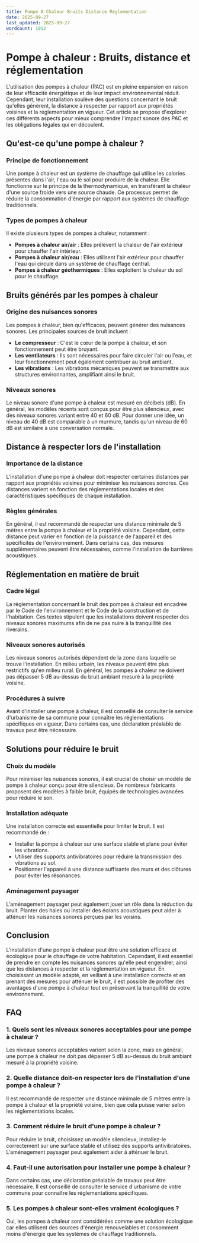 ```yaml
---
title: Pompe A Chaleur Bruits Distance Réglementation
date: 2025-09-27
last_updated: 2025-09-27
wordcount: 1012
---
```


# Pompe à chaleur : Bruits, distance et réglementation

L'utilisation des pompes à chaleur (PAC) est en pleine expansion en raison de leur efficacité énergétique et de leur impact environnemental réduit. Cependant, leur installation soulève des questions concernant le bruit qu'elles génèrent, la distance à respecter par rapport aux propriétés voisines et la réglementation en vigueur. Cet article se propose d'explorer ces différents aspects pour mieux comprendre l'impact sonore des PAC et les obligations légales qui en découlent.

## Qu'est-ce qu'une pompe à chaleur ?

### Principe de fonctionnement

Une pompe à chaleur est un système de chauffage qui utilise les calories présentes dans l'air, l'eau ou le sol pour produire de la chaleur. Elle fonctionne sur le principe de la thermodynamique, en transférant la chaleur d'une source froide vers une source chaude. Ce processus permet de réduire la consommation d'énergie par rapport aux systèmes de chauffage traditionnels.

### Types de pompes à chaleur

Il existe plusieurs types de pompes à chaleur, notamment :

- **Pompes à chaleur air/air** : Elles prélèvent la chaleur de l'air extérieur pour chauffer l'air intérieur.
- **Pompes à chaleur air/eau** : Elles utilisent l'air extérieur pour chauffer l'eau qui circule dans un système de chauffage central.
- **Pompes à chaleur géothermiques** : Elles exploitent la chaleur du sol pour le chauffage.

## Bruits générés par les pompes à chaleur

### Origine des nuisances sonores

Les pompes à chaleur, bien qu'efficaces, peuvent générer des nuisances sonores. Les principales sources de bruit incluent :

- **Le compresseur** : C'est le cœur de la pompe à chaleur, et son fonctionnement peut être bruyant.
- **Les ventilateurs** : Ils sont nécessaires pour faire circuler l'air ou l'eau, et leur fonctionnement peut également contribuer au bruit ambiant.
- **Les vibrations** : Les vibrations mécaniques peuvent se transmettre aux structures environnantes, amplifiant ainsi le bruit.

### Niveaux sonores

Le niveau sonore d'une pompe à chaleur est mesuré en décibels (dB). En général, les modèles récents sont conçus pour être plus silencieux, avec des niveaux sonores variant entre 40 et 60 dB. Pour donner une idée, un niveau de 40 dB est comparable à un murmure, tandis qu'un niveau de 60 dB est similaire à une conversation normale.

## Distance à respecter lors de l'installation

### Importance de la distance

L'installation d'une pompe à chaleur doit respecter certaines distances par rapport aux propriétés voisines pour minimiser les nuisances sonores. Ces distances varient en fonction des réglementations locales et des caractéristiques spécifiques de chaque installation.

### Règles générales

En général, il est recommandé de respecter une distance minimale de 5 mètres entre la pompe à chaleur et la propriété voisine. Cependant, cette distance peut varier en fonction de la puissance de l'appareil et des spécificités de l'environnement. Dans certains cas, des mesures supplémentaires peuvent être nécessaires, comme l'installation de barrières acoustiques.

## Réglementation en matière de bruit

### Cadre légal

La réglementation concernant le bruit des pompes à chaleur est encadrée par le Code de l'environnement et le Code de la construction et de l'habitation. Ces textes stipulent que les installations doivent respecter des niveaux sonores maximums afin de ne pas nuire à la tranquillité des riverains.

### Niveaux sonores autorisés

Les niveaux sonores autorisés dépendent de la zone dans laquelle se trouve l'installation. En milieu urbain, les niveaux peuvent être plus restrictifs qu'en milieu rural. En général, les pompes à chaleur ne doivent pas dépasser 5 dB au-dessus du bruit ambiant mesuré à la propriété voisine.

### Procédures à suivre

Avant d'installer une pompe à chaleur, il est conseillé de consulter le service d'urbanisme de sa commune pour connaître les réglementations spécifiques en vigueur. Dans certains cas, une déclaration préalable de travaux peut être nécessaire.

## Solutions pour réduire le bruit

### Choix du modèle

Pour minimiser les nuisances sonores, il est crucial de choisir un modèle de pompe à chaleur conçu pour être silencieux. De nombreux fabricants proposent des modèles à faible bruit, équipés de technologies avancées pour réduire le son.

### Installation adéquate

Une installation correcte est essentielle pour limiter le bruit. Il est recommandé de :

- Installer la pompe à chaleur sur une surface stable et plane pour éviter les vibrations.
- Utiliser des supports antivibratoires pour réduire la transmission des vibrations au sol.
- Positionner l'appareil à une distance suffisante des murs et des clôtures pour éviter les résonances.

### Aménagement paysager

L'aménagement paysager peut également jouer un rôle dans la réduction du bruit. Planter des haies ou installer des écrans acoustiques peut aider à atténuer les nuisances sonores perçues par les voisins.

## Conclusion

L'installation d'une pompe à chaleur peut être une solution efficace et écologique pour le chauffage de votre habitation. Cependant, il est essentiel de prendre en compte les nuisances sonores qu'elle peut engendrer, ainsi que les distances à respecter et la réglementation en vigueur. En choisissant un modèle adapté, en veillant à une installation correcte et en prenant des mesures pour atténuer le bruit, il est possible de profiter des avantages d'une pompe à chaleur tout en préservant la tranquillité de votre environnement.

## FAQ

### 1. Quels sont les niveaux sonores acceptables pour une pompe à chaleur ?

Les niveaux sonores acceptables varient selon la zone, mais en général, une pompe à chaleur ne doit pas dépasser 5 dB au-dessus du bruit ambiant mesuré à la propriété voisine.

### 2. Quelle distance doit-on respecter lors de l'installation d'une pompe à chaleur ?

Il est recommandé de respecter une distance minimale de 5 mètres entre la pompe à chaleur et la propriété voisine, bien que cela puisse varier selon les réglementations locales.

### 3. Comment réduire le bruit d'une pompe à chaleur ?

Pour réduire le bruit, choisissez un modèle silencieux, installez-le correctement sur une surface stable et utilisez des supports antivibratoires. L'aménagement paysager peut également aider à atténuer le bruit.

### 4. Faut-il une autorisation pour installer une pompe à chaleur ?

Dans certains cas, une déclaration préalable de travaux peut être nécessaire. Il est conseillé de consulter le service d'urbanisme de votre commune pour connaître les réglementations spécifiques.

### 5. Les pompes à chaleur sont-elles vraiment écologiques ?

Oui, les pompes à chaleur sont considérées comme une solution écologique car elles utilisent des sources d'énergie renouvelables et consomment moins d'énergie que les systèmes de chauffage traditionnels.